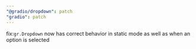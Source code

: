```yaml
---
"@gradio/dropdown": patch
"gradio": patch
---
```


fix:`gr.Dropdown` now has correct behavior in static mode as well as when an option is selected
